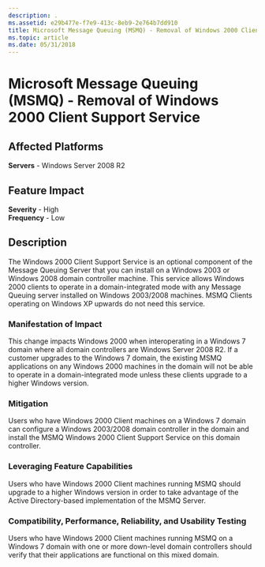 ```yaml
---
description: .
ms.assetid: e29b477e-f7e9-413c-8eb9-2e764b7dd910
title: Microsoft Message Queuing (MSMQ) - Removal of Windows 2000 Client Support Service
ms.topic: article
ms.date: 05/31/2018
---
```


# Microsoft Message Queuing (MSMQ) - Removal of Windows 2000 Client Support Service

## Affected Platforms

**Servers** - Windows Server 2008 R2  



## Feature Impact

 **Severity** - High  
**Frequency** - Low  

## Description

The Windows 2000 Client Support Service is an optional component of the Message Queuing Server that you can install on a Windows 2003 or Windows 2008 domain controller machine. This service allows Windows 2000 clients to operate in a domain-integrated mode with any Message Queuing server installed on Windows 2003/2008 machines. MSMQ Clients operating on Windows XP upwards do not need this service.

### Manifestation of Impact

This change impacts Windows 2000 when interoperating in a Windows 7 domain where all domain controllers are Windows Server 2008 R2. If a customer upgrades to the Windows 7 domain, the existing MSMQ applications on any Windows 2000 machines in the domain will not be able to operate in a domain-integrated mode unless these clients upgrade to a higher Windows version.

### Mitigation

Users who have Windows 2000 Client machines on a Windows 7 domain can configure a Windows 2003/2008 domain controller in the domain and install the MSMQ Windows 2000 Client Support Service on this domain controller.

### Leveraging Feature Capabilities

Users who have Windows 2000 Client machines running MSMQ should upgrade to a higher Windows version in order to take advantage of the Active Directory-based implementation of the MSMQ Server.

### Compatibility, Performance, Reliability, and Usability Testing

Users who have Windows 2000 Client machines running MSMQ on a Windows 7 domain with one or more down-level domain controllers should verify that their applications are functional on this mixed domain.

 

 



